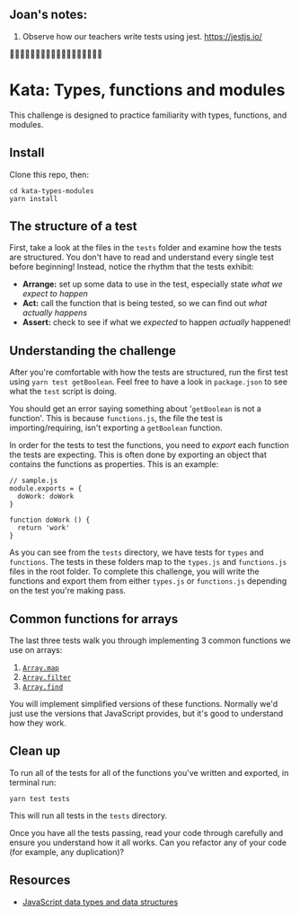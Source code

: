 ## Joan's notes:    

1. Observe how our teachers write tests using jest.  https://jestjs.io/    


:dolphin::dolphin::dolphin::dolphin::dolphin::dolphin::dolphin::dolphin::dolphin::dolphin::dolphin::dolphin::dolphin::dolphin::dolphin::dolphin::dolphin::dolphin:    

# Kata: Types, functions and modules

This challenge is designed to practice familiarity with types, functions, and modules.


## Install

Clone this repo, then:

  ```shell
  cd kata-types-modules
  yarn install
  ```


## The structure of a test

First, take a look at the files in the `tests` folder and examine how the tests are structured. You don't have to read and understand every single test before beginning! Instead, notice the rhythm that the tests exhibit:

 * **Arrange:** set up some data to use in the test, especially state _what we expect to happen_
 * **Act:** call the function that is being tested, so we can find out _what actually happens_
 * **Assert:** check to see if what we _expected_ to happen _actually_ happened!


## Understanding the challenge

After you're comfortable with how the tests are structured, run the first test using `yarn test getBoolean`. Feel free to have a look in `package.json` to see what the `test` script is doing.

You should get an error saying something about '`getBoolean` is not a function'. This is because `functions.js`, the file the test is importing/requiring, isn't exporting a `getBoolean` function.

In order for the tests to test the functions, you need to _export_ each function the tests are expecting. This is often done by exporting an object that contains the functions as properties. This is an example:

```
// sample.js
module.exports = {
  doWork: doWork
}

function doWork () {
  return 'work'
}
```

As you can see from the `tests` directory, we have tests for `types` and `functions`. The tests in these folders map to the `types.js` and `functions.js` files in the root folder. To complete this challenge, you will write the functions and export them from either `types.js` or `functions.js` depending on the test you're making pass.


## Common functions for arrays

The last three tests walk you through implementing 3 common functions we use on arrays:

1. [`Array.map`](https://developer.mozilla.org/en-US/docs/Web/JavaScript/Reference/Global_Objects/Array/map)
2. [`Array.filter`](https://developer.mozilla.org/en-US/docs/Web/JavaScript/Reference/Global_Objects/Array/filter)
3. [`Array.find`](https://developer.mozilla.org/en-US/docs/Web/JavaScript/Reference/Global_Objects/Array/find)

You will implement simplified versions of these functions. Normally we'd just use the versions that JavaScript provides, but it's good to understand how they work.


## Clean up

To run all of the tests for all of the functions you've written and exported, in terminal run:

```
yarn test tests
```

This will run all tests in the `tests` directory.

Once you have all the tests passing, read your code through carefully and ensure you understand how it all works. Can you refactor any of your code (for example, any duplication)?


## Resources

* [JavaScript data types and data structures](https://developer.mozilla.org/en/docs/Web/JavaScript/Data_structures)

